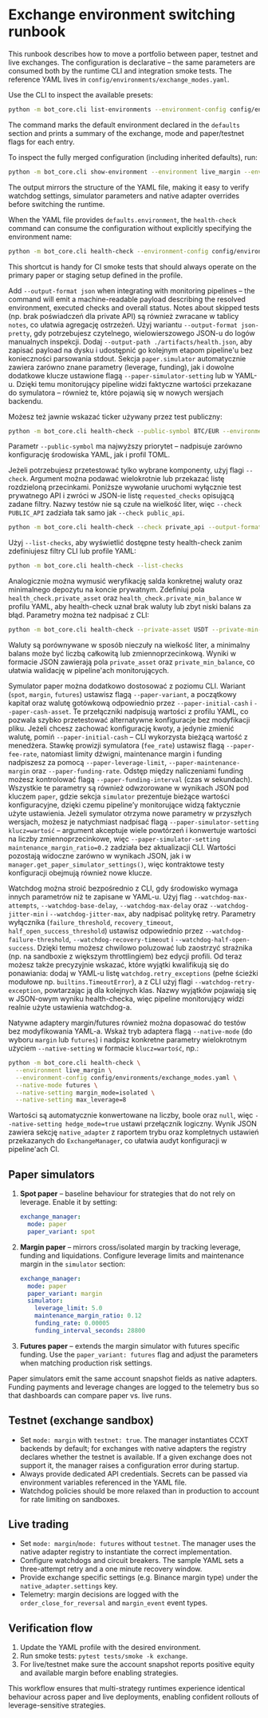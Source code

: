 # Exchange environment switching runbook

This runbook describes how to move a portfolio between paper, testnet and
live exchanges.  The configuration is declarative – the same parameters
are consumed both by the runtime CLI and integration smoke tests.  The
reference YAML lives in `config/environments/exchange_modes.yaml`.

Use the CLI to inspect the available presets:

```bash
python -m bot_core.cli list-environments --environment-config config/environments/exchange_modes.yaml
```

The command marks the default environment declared in the `defaults`
section and prints a summary of the exchange, mode and paper/testnet
flags for each entry.

To inspect the fully merged configuration (including inherited
defaults), run:

```bash
python -m bot_core.cli show-environment --environment live_margin --environment-config config/environments/exchange_modes.yaml
```

The output mirrors the structure of the YAML file, making it easy to
verify watchdog settings, simulator parameters and native adapter
overrides before switching the runtime.

When the YAML file provides `defaults.environment`, the `health-check`
command can consume the configuration without explicitly specifying the
environment name:

```bash
python -m bot_core.cli health-check --environment-config config/environments/exchange_modes.yaml
```

This shortcut is handy for CI smoke tests that should always operate on
the primary paper or staging setup defined in the profile.

Add `--output-format json` when integrating with monitoring pipelines –
the command will emit a machine-readable payload describing the resolved
environment, executed checks and overall status.  Notes about skipped
tests (np. brak poświadczeń dla private API) są również zwracane w
tablicy `notes`, co ułatwia agregację ostrzeżeń.  Użyj wariantu
`--output-format json-pretty`, gdy potrzebujesz czytelnego, wielowierszowego
JSON-u do logów manualnych inspekcji.  Dodaj `--output-path
./artifacts/health.json`, aby zapisać payload na dysku i udostępnić go
kolejnym etapom pipeline'u bez konieczności parsowania stdout.  Sekcja
`paper.simulator` automatycznie zawiera zarówno znane parametry (leverage,
funding), jak i dowolne dodatkowe klucze ustawione flagą
`--paper-simulator-setting` lub w YAML-u.  Dzięki temu monitorujący
pipeline widzi faktyczne wartości przekazane do symulatora – również te,
które pojawią się w nowych wersjach backendu.

Możesz też jawnie wskazać ticker używany przez test publiczny:

```bash
python -m bot_core.cli health-check --public-symbol BTC/EUR --environment-config config/environments/exchange_modes.yaml
```

Parametr `--public-symbol` ma najwyższy priorytet – nadpisuje zarówno
konfigurację środowiska YAML, jak i profil TOML.

Jeżeli potrzebujesz przetestować tylko wybrane komponenty, użyj flagi
`--check`.  Argument można podawać wielokrotnie lub przekazać listę
rozdzieloną przecinkami.  Poniższe wywołanie uruchomi wyłącznie test
prywatnego API i zwróci w JSON-ie listę `requested_checks` opisującą
zadane filtry.  Nazwy testów nie są czułe na wielkość liter, więc
`--check PUBLIC_API` zadziała tak samo jak `--check public_api`.

```bash
python -m bot_core.cli health-check --check private_api --output-format json --environment-config config/environments/exchange_modes.yaml
```

Użyj `--list-checks`, aby wyświetlić dostępne testy health-check zanim
zdefiniujesz filtry CLI lub profile YAML:

```bash
python -m bot_core.cli health-check --list-checks
```

Analogicznie można wymusić weryfikację salda konkretnej waluty oraz
minimalnego depozytu na koncie prywatnym.  Zdefiniuj pola
`health_check.private_asset` oraz `health_check.private_min_balance` w
profilu YAML, aby health-check uznał brak waluty lub zbyt niski balans
za błąd.  Parametry można też nadpisać z CLI:

```bash
python -m bot_core.cli health-check --private-asset USDT --private-min-balance 250 --environment-config config/environments/exchange_modes.yaml
```

Waluty są porównywane w sposób nieczuły na wielkość liter, a minimalny
balans może być liczbą całkowitą lub zmiennoprzecinkową.  Wyniki w
formacie JSON zawierają pola `private_asset` oraz `private_min_balance`,
co ułatwia walidację w pipeline'ach monitorujących.

Symulator paper można dodatkowo dostosować z poziomu CLI.  Wariant
(`spot`, `margin`, `futures`) ustawisz flagą `--paper-variant`, a początkowy
kapitał oraz walutę gotówkową odpowiednio przez `--paper-initial-cash` i
`--paper-cash-asset`.  Te przełączniki nadpisują wartości z profilu YAML,
co pozwala szybko przetestować alternatywne konfiguracje bez modyfikacji
pliku.  Jeżeli chcesz zachować konfigurację kwoty, a jedynie zmienić
walutę, pomiń `--paper-initial-cash` – CLI wykorzysta bieżącą wartość z
menedżera.  Stawkę prowizji symulatora (`fee_rate`) ustawisz flagą
`--paper-fee-rate`, natomiast limity dźwigni, maintenance margin i funding
nadpiszesz za pomocą `--paper-leverage-limit`, `--paper-maintenance-margin`
oraz `--paper-funding-rate`.  Odstęp między naliczeniami funding możesz
kontrolować flagą `--paper-funding-interval` (czas w sekundach).  Wszystkie
te parametry są również odwzorowane w wynikach JSON pod kluczem `paper`,
gdzie sekcja `simulator` prezentuje bieżące wartości konfiguracyjne,
dzięki czemu pipeline’y monitorujące widzą faktycznie użyte ustawienia.
  Jeżeli symulator otrzyma nowe parametry w przyszłych wersjach, możesz je
  natychmiast nadpisać flagą `--paper-simulator-setting klucz=wartość` –
  argument akceptuje wiele powtórzeń i konwertuje wartości na liczby
  zmiennoprzecinkowe, więc `--paper-simulator-setting maintenance_margin_ratio=0.2`
  zadziała bez aktualizacji CLI.  Wartości pozostają widoczne zarówno w
  wynikach JSON, jak i w `manager.get_paper_simulator_settings()`, więc
  kontraktowe testy konfiguracji obejmują również nowe klucze.

Watchdog można stroić bezpośrednio z CLI, gdy środowisko wymaga innych
parametrów niż te zapisane w YAML-u.  Użyj flag `--watchdog-max-attempts`,
`--watchdog-base-delay`, `--watchdog-max-delay` oraz `--watchdog-jitter-min`
i `--watchdog-jitter-max`, aby nadpisać politykę retry.  Parametry
wyłącznika (`failure_threshold`, `recovery_timeout`, `half_open_success_threshold`)
ustawisz odpowiednio przez `--watchdog-failure-threshold`,
`--watchdog-recovery-timeout` i `--watchdog-half-open-success`.  Dzięki temu
możesz chwilowo poluzować lub zaostrzyć strażnika (np. na sandboxie z
większym throttlingiem) bez edycji profili.  Od teraz możesz także
precyzyjnie wskazać, które wyjątki kwalifikują się do ponawiania: dodaj
w YAML-u listę `watchdog.retry_exceptions` (pełne ścieżki modułowe
np. `builtins.TimeoutError`), a z CLI użyj flagi
`--watchdog-retry-exception`, powtarzając ją dla kolejnych klas.  Nazwy
wyjątków pojawiają się w JSON-owym wyniku health-checka, więc pipeline
monitorujący widzi realnie użyte ustawienia watchdog-a.

Natywne adaptery margin/futures również można dopasować do testów bez
modyfikowania YAML-a.  Wskaż tryb adaptera flagą `--native-mode` (do
wyboru `margin` lub `futures`) i nadpisz konkretne parametry wielokrotnym
użyciem `--native-setting` w formacie `klucz=wartość`, np.:

```bash
python -m bot_core.cli health-check \
  --environment live_margin \
  --environment-config config/environments/exchange_modes.yaml \
  --native-mode futures \
  --native-setting margin_mode=isolated \
  --native-setting max_leverage=8
```

Wartości są automatycznie konwertowane na liczby, boole oraz `null`, więc
`--native-setting hedge_mode=true` ustawi przełącznik logiczny.  Wynik
JSON zawiera sekcję `native_adapter` z raportem trybu oraz kompletnych
ustawień przekazanych do `ExchangeManager`, co ułatwia audyt konfiguracji
w pipeline'ach CI.

## Paper simulators

1. **Spot paper** – baseline behaviour for strategies that do not rely on
   leverage.  Enable it by setting:

   ```yaml
   exchange_manager:
     mode: paper
     paper_variant: spot
   ```

2. **Margin paper** – mirrors cross/isolated margin by tracking leverage,
   funding and liquidations.  Configure leverage limits and maintenance
   margin in the `simulator` section:

   ```yaml
   exchange_manager:
     mode: paper
     paper_variant: margin
     simulator:
       leverage_limit: 5.0
       maintenance_margin_ratio: 0.12
       funding_rate: 0.00005
       funding_interval_seconds: 28800
   ```

3. **Futures paper** – extends the margin simulator with futures specific
   funding.  Use the `paper_variant: futures` flag and adjust the
   parameters when matching production risk settings.

Paper simulators emit the same account snapshot fields as native
adapters.  Funding payments and leverage changes are logged to the
telemetry bus so that dashboards can compare paper vs. live runs.

## Testnet (exchange sandbox)

* Set `mode: margin` with `testnet: true`.  The manager instantiates CCXT
  backends by default; for exchanges with native adapters the registry
  declares whether the testnet is available.  If a given exchange does
  not support it, the manager raises a configuration error during
  startup.
* Always provide dedicated API credentials.  Secrets can be passed via
  environment variables referenced in the YAML file.
* Watchdog policies should be more relaxed than in production to account
  for rate limiting on sandboxes.

## Live trading

* Set `mode: margin`/`mode: futures` without `testnet`.  The manager uses
  the native adapter registry to instantiate the correct implementation.
* Configure watchdogs and circuit breakers.  The sample YAML sets a
  three-attempt retry and a one minute recovery window.
* Provide exchange specific settings (e.g. Binance margin type) under the
  `native_adapter.settings` key.
* Telemetry: margin decisions are logged with the
  `order_close_for_reversal` and `margin_event` event types.

## Verification flow

1. Update the YAML profile with the desired environment.
2. Run smoke tests: `pytest tests/smoke -k exchange`.
3. For live/testnet make sure the account snapshot reports positive
   equity and available margin before enabling strategies.

This workflow ensures that multi-strategy runtimes experience identical
behaviour across paper and live deployments, enabling confident rollouts
of leverage-sensitive strategies.
